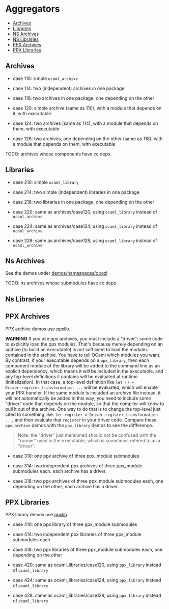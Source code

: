 # Aggregators

* [Archives](#archives)
* [Libraries](#libraries)
* [NS Archives](#nsarchives)
* [NS Libraries](#nslibraries)
* [PPX Archives](#ppxarchives)
* [PPX Libraries](#ppxlibraries)

## <a name="archives">Archives</a>

* case 110: simple `ocaml_archive`
* case 114: two (independent) archives in one package
* case 118: two archives in one package, one depending on the other

* case 120: simple archive (same as 110), with a module that depends on it, with executable

* case 124: two archives (same as 114), with a module that depends on them, with executable

* case 128: two archives, one depending on the other (same as 118),
  with a module that depends on them, with executable

TODO: archives whose components have cc deps

## <a name="libs">Libraries</a>

* case 210: simple `ocaml_library`

* case 214: two simple (independent) libraries in one package

* case 218: two libraries in one package, one depending on the other

* case 220: same as archives/case120, using `ocaml_library` instead of `ocaml_archive`

* case 224: same as archives/case124, using `ocaml_library` instead of `ocaml_archive`

* case 228: same as archives/case128, using `ocaml_library` instead of `ocaml_archive`

## <a name="nsarchives">Ns Archives</a>

See the demos under [demos/namespaces/obazl](../namespaces/obazl/readme.md)

TODO: ns archives whose submodules have cc deps

## <a name="nslibs">Ns Libraries</a>

## <a name="ppxarchives">PPX Archives</a>

PPX archive demos use [ppxlib](https://github.com/ocaml-ppx/ppxlib).

**WARNING** If you use ppx archives, you must include a "driver": some
  code to explicitly load the ppx modules. That's because merely
  depending on an archive (to build an executable) is not sufficient
  to load the modules contained in the archive. You have to tell OCaml
  which modules you want. By contrast, if your executable depends on a
  `ppx_library`, then each component module of the library will be
  added to the command line as an explicit dependency, which means it
  will be included in the executable, and any top-level definitions it
  contains will be evaluated at runtime (initialization). In that
  case, a top-level definition like `let () =
  Driver.register_transformation ...` will be evaluated, which will
  enable your PPX handler. If the same module is included an archive
  file instead, it will not automatically be added in this way; you
  need to include some "driver" code that depends on the module, so
  that the compiler will know to pull it out of the archive. One way
  to do that is to change the top-level just cited to something like:
  `let register = Driver.register_transformation ...`, and then
  evaluate that `register` in your driver code. Compare these
  `ppx_archive` demos with the `ppx_library` demos to see the
  diffference.

> Note: the "driver" just mentioned should not be confused with the
     "runner" used in the executable, which is sometimes refered to as
     a "driver".

* case 310: one ppx archive of three ppx_module submodules

* case 314: two independent ppx archives of three ppx_module submodules each. each archive has a driver.

* case 318: two ppx archives of three ppx_module submodules each, one
  depending on the other; each archive has a driver.

## <a name="ppxlibs">PPX Libraries</a>

PPX library demos use [ppxlib](https://github.com/ocaml-ppx/ppxlib).

* case 410: one ppx library of three ppx_module submodules

* case 414: two independent ppx libraries of three ppx_module submodules each

* case 418: two ppx libraries of three ppx_module submodules each, one depending on the other

* case 420: same as ocaml_libraries/case120, using `ppx_library` instead of `ocaml_library`

* case 424: same as ocaml_libraries/case124, using `ppx_library` instead of `ocaml_library`

* case 428: same as ocaml_libraries/case128, using `ppx_library` instead of `ocaml_library`


